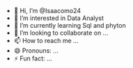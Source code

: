 - 👋 Hi, I’m @Isaacomo24
- 👀 I’m interested in Data Analyst
- 🌱 I’m currently learning Sql and phyton
- 💞️ I’m looking to collaborate on ...
- 📫 How to reach me ...
- 😄 Pronouns: ...
- ⚡ Fun fact: ...

<!---
Isaacomo24/Isaacomo24 is a ✨ special ✨ repository because its `README.md` (this file) appears on your GitHub profile.
You can click the Preview link to take a look at your changes.
--->
